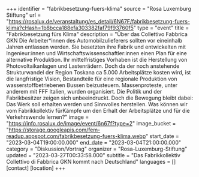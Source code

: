 +++
identifier = "fabrikbesetzung-fuers-klima"
source = "Rosa Luxemburg Stiftung"
url = "https://rosalux.de/veranstaltung/es_detail/6N67F/fabrikbesetzung-fuers-klima?cHash=1b8bcca188efa303382faf79f93760f5"
type = "event"
title = "Fabrikbesetzung fürs Klima"
description = "Über das Collettivo Fabbrica GKN
Die Arbeiter*innen des Automobilzulieferers sollten vor eineinhalb Jahren entlassen werden. Sie besetzten ihre Fabrik und entwickelten mit Ingenieur:innen und Wirtschaftswissenschaftler:innen einen Plan für eine alternative Produktion. Ihr mittelfristiges Vorhaben ist die Herstellung von Photovoltaikanlagen und Lastenrädern. Doch da der noch anstehende Strukturwandel der Region Toskana ca 5.000 Arbeitsplätze kosten wird, ist die langfristige Vision, Bestandteile für eine regionale Produktion von wasserstoffbetriebenen Bussen beizusteuern. 
Massenproteste, unter anderem mit FFF Italien, wurden organisiert. Die Politik und der Fabrikbesitzer zeigen sich unbeeindruckt. Doch die Bewegung bleibt dabei: Das Werk soll erhalten werden und Sinnvolles herstellen. Was können wir vom Fabrikkollektiv fürKämpfe um den Erhalt der Arbeitsplätze und für die Verkehrswende lernen?"
image = "https://info.rosalux.de/image/event/6n67f?type=2"
image_bucket = "https://storage.googleapis.com/fem-readup.appspot.com/fabrikbesetzung-fuers-klima.webp"
start_date = "2023-03-04T19:00:00.000"
end_date = "2023-03-04T21:00:00.000"
category = "Diskussion/Vortrag"
organizer = "Rosa-Luxemburg-Stiftung"
updated = "2023-03-27T00:33:58.000"
subtitle = "Das Fabrikkollektiv Collettivo di Fabbrica GKN kommt nach Deutschland"
languages = []
[contact]
[location]
+++
